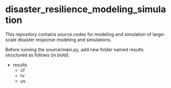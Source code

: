# disaster_resilience_modeling_simulation
This repository contains source codes for modeling and simulation of large-scale disaster response modeling and simulations.

Before running the source/main.py, add new folder named results structured as follows (in bold):
- results
  - cf
  - tv
  - uv
